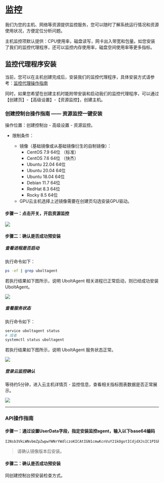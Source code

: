 # 监控


我们为您的主机、网络等资源提供监控服务，您可以随时了解系统运行情况和资源使用状况，方便定位分析问题。

主机监控项默认提供：CPU使用率，磁盘读写，网卡出入带宽和包量。如您安装了我们的监控代理程序，还可以监控内存使用率，磁盘空间使用率等更多指标。

## 监控代理程序安装


当前，您可以在主机创建完成后，安装我们的监控代理程序，具体安装方式请参考：[监控代理操作指南](https://docs.ucloud.cn/cloudwatch/ublotagent/UboltAgent_Linux_Installation_Guide)

同时，如果您希望在创建主机时能附带安装和启动我们的监控代理程序，可以通过【创建页】-【高级设置】-【资源监控】，创建主机。

### 创建控制台操作指南 —— 资源监控一键安装
操作位置：创建控制台 - 高级设置 - 资源监控。

- 限制条件：

  - 镜像（基础镜像或从基础镜像衍生的自制镜像）：
    - CentOS 7.9 64位 （标准）
    - CentOS 7.6 64位 （快杰）
    - Ubuntu 22.04 64位
    - Ubuntu 20.04 64位
    - Ubuntu 18.04 64位
    - Debian 11.7 64位
    - RedHat 8.3 64位
    - Rocky 8.5 64位
  - GPU云主机选择上述镜像需要在创建页勾选安装GPU驱动。

    
#### 步骤一：点击开关，开启资源监控

![](https://www-s.ucloud.cn/2025/08/f0990c2bfac3edff1e926edddb4a97a3_1756176566236.png)


#### 步骤二：确认是否成功预安装

##### 查看进程是否启动

执行命令如下：

```bash
ps -ef | grep uboltagent
```

若执行结果如下图所示，说明 UboltAgent 相关进程已正常启动，则已经成功安装 UboltAgent。

![](https://www-s.ucloud.cn/2025/08/75e68ccc76bea93419e60e0f461b6922_1756177473974.png)

##### 查看服务状态

执行命令如下：

```bash
service uboltagent status
# 或者
systemctl status uboltagent
```

若执行结果如下图所示，说明 UboltAgent 服务状态正常。

![](https://www-s.ucloud.cn/2025/08/730834ab849436670aa3f9a60c5ddac2_1756177473992.png)

##### 登录云监控确认

等待约5分钟，进入云主机详情页 - 监控信息，查看相关指标图表数据是否正常展示。

![](https://www-s.ucloud.cn/2025/08/1dde6fe8f8589958c9c7442364300618_1756177474081.png)

---

### API操作指南
#### 步骤一：通过设置UserData字段，指定安装监控agent，输入以下base64编码

```
I2Nsb3VkLWNvbmZpZwpwYWNrYWdlczoKICAtIGN1cmwKcnVuY21kOgotICdjdXJsIC1PIGh0dHA6Ly91bW9uLmFwaS5zZXJ2aWNlLnVjbG91ZC5jbi9zdGF0aWMvY2xvdWR3YXRjaC9pbnN0YWxsX3Vib2x0YWdlbnQuc2ggJiYgc3VkbyBzaCBpbnN0YWxsX3Vib2x0YWdlbnQuc2gn
```
> 请确认镜像版本后安装。

#### 步骤二：确认是否成功预安装

同创建控制台预安装检查方式。

